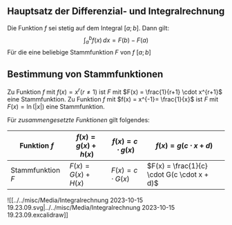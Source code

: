 ## Hauptsatz der Differenzial- und Integralrechnung

Die Funktion $f$ sei stetig auf dem Integral $[a;b]$. Dann gilt:
$$\int_{a}^{b} f(x) \,dx  = F(b) - F(a)$$
Für die eine beliebige Stammfunktion $F$ von $f$ $[a;b]$

## Bestimmung von Stammfunktionen

Zu Funktion $f$ mit $f(x)= x^{r}(r \neq 1)$ ist $F$ mit $F(x) = \frac{1}{r+1} \cdot x^{r+1}$ eine Stammfunktion.
Zu Funktion $f$ mit $f(x) = x^{-1}= \frac{1}{x}$ ist $F$ mit $F(x) = \ln( \vert x \vert)$  eine Stammfunktion.

Für *zusammengesetzte Funktionen* gilt folgendes: 

| Funktion $f$      | $f(x) = g(x) + h(x)$ | $f(x) = c \cdot g(x)$ | $f(x)=g(c \cdot x +d)$                      |
| ----------------- | -------------------- | --------------------- | ------------------------------------------- |
| Stammfunktion $F$ | $F(x)=G(x) + H(x)$   | $F(x) = c \cdot G(x)$ | $F(x) = \frac{1}{c} \cdot G(c \cdot x + d)$ | 


![[../../misc/Media/Integralrechnung 2023-10-15 19.23.09.svg|../../misc/Media/Integralrechnung 2023-10-15 19.23.09.excalidraw]]